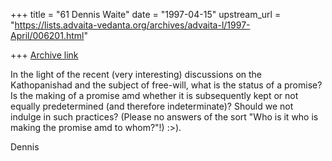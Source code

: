 +++
title = "61 Dennis Waite"
date = "1997-04-15"
upstream_url = "https://lists.advaita-vedanta.org/archives/advaita-l/1997-April/006201.html"

+++
[Archive link](https://lists.advaita-vedanta.org/archives/advaita-l/1997-April/006201.html)

In the light of the recent (very interesting) discussions on the
Kathopanishad and the subject of free-will, what is the status of a promise?
Is the making of a promise amd whether it is subsequently kept or not
equally predetermined (and therefore indeterminate)? Should we not indulge
in such practices? (Please no answers of the sort "Who is it who is making
the promise amd to whom?"!) :>).

Dennis

